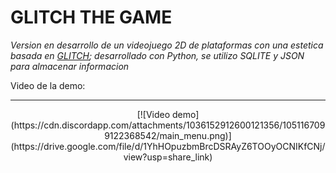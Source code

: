 # GLITCH THE GAME
*Version en desarrollo de un videojuego 2D de plataformas con una estetica basada en [GLITCH](https://www.glitchthegame.com);      desarrollado con Python, se utilizo SQLITE y JSON para almacenar informacion*

Video de la demo:
___
<center>
[![Video demo](https://cdn.discordapp.com/attachments/1036152912600121356/1051167099122368542/main_menu.png)](https://drive.google.com/file/d/1YhHOpuzbmBrcDSRAyZ6TOOyOCNIKfCNj/view?usp=share_link)
</center>